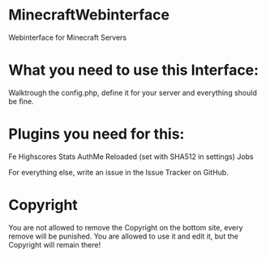 MinecraftWebinterface
=====================

Webinterface for Minecraft Servers


What you need to use this Interface:
=====================


Walktrough the config.php, define it for your server and everything should be fine.

Plugins you need for this:
=====================
Fe
Highscores
Stats
AuthMe Reloaded (set with SHA512 in settings)
Jobs

For everything else, write an issue in the Issue Tracker on GitHub.


Copyright
=====================
You are not allowed to remove the Copyright on the bottom site, every remove will be punished.
You are allowed to use it and edit it, but the Copyright will remain there!
